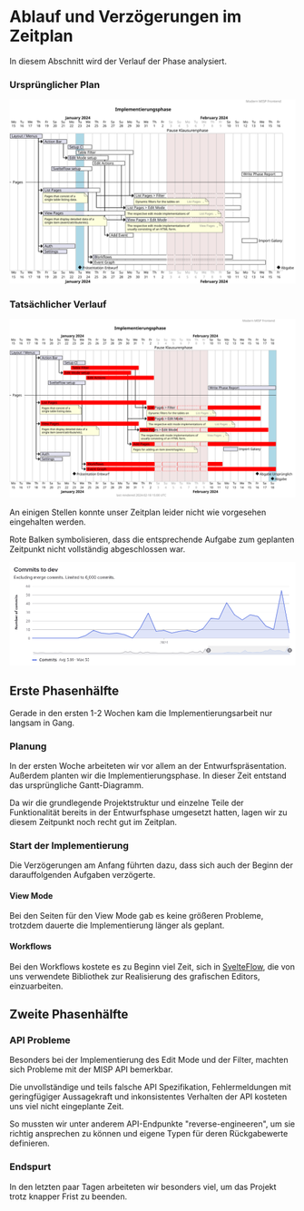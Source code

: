 # Ablauf und Verzögerungen im Zeitplan

In diesem Abschnitt wird der Verlauf der Phase analysiert.

### Ursprünglicher Plan

![original plan](originalGanttChart.svg)

### Tatsächlicher Verlauf

![latest plan](ganttChart.svg)

An einigen Stellen konnte unser Zeitplan leider nicht wie vorgesehen eingehalten werden.

Rote Balken symbolisieren, dass die entsprechende Aufgabe zum geplanten Zeitpunkt nicht vollständig abgeschlossen war.

![commit frequency](commit_frequency.png)

## Erste Phasenhälfte

Gerade in den ersten 1-2 Wochen kam die Implementierungsarbeit nur langsam in Gang.

### Planung

In der ersten Woche arbeiteten wir vor allem an der Entwurfspräsentation. Außerdem planten wir die Implementierungsphase.
In dieser Zeit entstand das ursprüngliche Gantt-Diagramm.

Da wir die grundlegende Projektstruktur und einzelne Teile der Funktionalität bereits in der Entwurfsphase umgesetzt hatten, lagen wir zu diesem Zeitpunkt noch recht gut im Zeitplan.

### Start der Implementierung

Die Verzögerungen am Anfang führten dazu,
dass sich auch der Beginn der darauffolgenden Aufgaben verzögerte.

#### View Mode

Bei den Seiten für den View Mode gab es keine größeren Probleme,
trotzdem dauerte die Implementierung länger als geplant.

#### Workflows

Bei den Workflows kostete es zu Beginn viel Zeit,
sich in [SvelteFlow](https://svelteflow.dev/),
die von uns verwendete Bibliothek zur Realisierung des grafischen Editors,
einzuarbeiten.

## Zweite Phasenhälfte

### API Probleme

Besonders bei der Implementierung des Edit Mode und der Filter,
machten sich Probleme mit der MISP API bemerkbar.

Die unvollständige und teils falsche API Spezifikation, Fehlermeldungen mit geringfügiger Aussagekraft
und inkonsistentes Verhalten der API kosteten uns viel nicht eingeplante Zeit.

So mussten wir unter anderem API-Endpunkte "reverse-engineeren",
um sie richtig ansprechen zu können
und eigene Typen für deren Rückgabewerte definieren.

### Endspurt

In den letzten paar Tagen arbeiteten wir besonders viel, um das Projekt trotz knapper Frist zu beenden.
